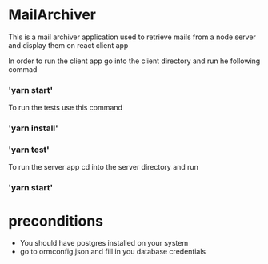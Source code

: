 # MailArchiver
This is a mail archiver application used to retrieve mails from a node server and display them on react client app

In order to run the client app go into the client directory and run he following commad
### 'yarn start'

To run the tests use this command
### 'yarn install'
### 'yarn test'

To run the server app cd into the server directory and run 

### 'yarn start'

# preconditions

- You should have postgres installed on your system
- go to ormconfig.json and fill in you database credentials
